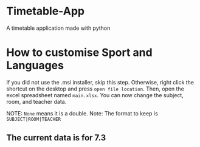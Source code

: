 # Timetable-App
A timetable application made with python

# How to customise Sport and Languages
If you did not use the .msi installer, skip this step. Otherwise, right click the shortcut on the desktop and press `open file location`.
Then, open the excel spreadsheet named `main.xlsx`.
You can now change the subject, room, and teacher data.

NOTE: `None` means it is a double.
Note: The format to keep is `SUBJECT|ROOM|TEACHER`
## The current data is for 7.3
